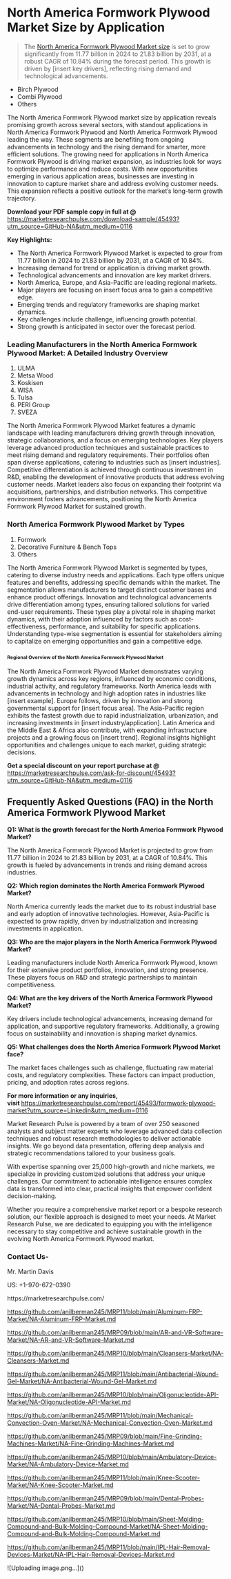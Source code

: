 <h1>North America Formwork Plywood Market&nbsp;Size by Application</h1><blockquote><p>The <a href="https://marketresearchpulse.com/download-sample/45493?utm_source=GitHub-NA&amp;utm_medium=0116">North America Formwork Plywood Market size</a> is set to grow significantly from 11.77 billion in 2024 to 21.83 billion by 2031, at a robust CAGR of 10.84% during the forecast period. This growth is driven by [insert key drivers], reflecting rising demand and technological advancements.</p></blockquote><ul><li>Birch Plywood <li> Combi Plywood <li> Others</li></ul><p>The North America Formwork Plywood market size by application reveals promising growth across several sectors, with standout applications in North America Formwork Plywood and North America Formwork Plywood leading the way. These segments are benefiting from ongoing advancements in technology and the rising demand for smarter, more efficient solutions. The growing need for applications in North America Formwork Plywood is driving market expansion, as industries look for ways to optimize performance and reduce costs. With new opportunities emerging in various application areas, businesses are investing in innovation to capture market share and address evolving customer needs. This expansion reflects a positive outlook for the market’s long-term growth trajectory.</p><p><strong>Download your PDF sample copy in full at @ </strong><a href="https://marketresearchpulse.com/download-sample/45493?utm_source=GitHub-NA&amp;utm_medium=0116">https://marketresearchpulse.com/download-sample/45493?utm_source=GitHub-NA&amp;utm_medium=0116</a></p><p><strong>Key Highlights: </strong></p><ul><li>The North America Formwork Plywood Market is expected to grow from 11.77 billion in 2024 to 21.83 billion by 2031, at a CAGR of 10.84%.</li><li>Increasing demand for trend or application is driving market growth.</li><li>Technological advancements and innovation are key market drivers.</li><li>North America, Europe, and Asia-Pacific are leading regional markets.</li><li>Major players are focusing on insert focus area to gain a competitive edge.</li><li>Emerging trends and regulatory frameworks are shaping market dynamics.</li><li>Key challenges include challenge, influencing growth potential.</li><li>Strong growth is anticipated in sector over the forecast period.</li></ul><h3>Leading Manufacturers in the North America Formwork Plywood Market: A Detailed Industry Overview</h3><ol><li>ULMA</li><li>Metsa Wood</li><li>Koskisen</li><li>WISA</li><li>Tulsa</li><li>PERI Group</li><li>SVEZA</li></ol><div class="flex max-w-full flex-col flex-grow"><div class="min-h-8 text-message flex w-full flex-col items-end gap-2 whitespace-normal break-words [.text-message+&amp;]:mt-5" dir="auto" data-message-author-role="assistant" data-message-id="fd8432e4-4910-450d-b182-61b7bfb0a01f" data-message-model-slug="gpt-4o"><div class="flex w-full flex-col gap-1 empty:hidden first:pt-[3px]"><div class="markdown prose w-full break-words dark:prose-invert light"><p>The North America Formwork Plywood Market features a dynamic landscape with leading manufacturers driving growth through innovation, strategic collaborations, and a focus on emerging technologies. Key players leverage advanced production techniques and sustainable practices to meet rising demand and regulatory requirements. Their portfolios often span diverse applications, catering to industries such as [insert industries]. Competitive differentiation is achieved through continuous investment in R&amp;D, enabling the development of innovative products that address evolving customer needs. Market leaders also focus on expanding their footprint via acquisitions, partnerships, and distribution networks. This competitive environment fosters advancements, positioning the North America Formwork Plywood Market for sustained growth.</p></div></div></div></div><h3>North America Formwork Plywood Market by Types</h3><ol><li>Formwork <li> Decorative Furniture & Bench Tops <li> Others</li></ol><div class="flex max-w-full flex-col flex-grow"><div class="min-h-8 text-message flex w-full flex-col items-end gap-2 whitespace-normal break-words [.text-message+&amp;]:mt-5" dir="auto" data-message-author-role="assistant" data-message-id="084470be-0bb7-4664-bddf-5156b4f41249" data-message-model-slug="gpt-4o-mini"><div class="flex w-full flex-col gap-1 empty:hidden first:pt-[3px]"><div class="markdown prose w-full break-words dark:prose-invert light"><p>The North America Formwork Plywood Market is segmented by types, catering to diverse industry needs and applications. Each type offers unique features and benefits, addressing specific demands within the market. The segmentation allows manufacturers to target distinct customer bases and enhance product offerings. Innovation and technological advancements drive differentiation among types, ensuring tailored solutions for varied end-user requirements. These types play a pivotal role in shaping market dynamics, with their adoption influenced by factors such as cost-effectiveness, performance, and suitability for specific applications. Understanding type-wise segmentation is essential for stakeholders aiming to capitalize on emerging opportunities and gain a competitive edge.</p></div></div></div></div><h3><span style="font-size: 11px;">Regional Overview of the North America Formwork Plywood Market</span></h3><div class="flex max-w-full flex-col flex-grow"><div class="min-h-8 text-message flex w-full flex-col items-end gap-2 whitespace-normal break-words [.text-message+&amp;]:mt-5" dir="auto" data-message-author-role="assistant" data-message-id="e9038762-ce64-4e30-91c9-9bd413514231" data-message-model-slug="gpt-4o-mini"><div class="flex w-full flex-col gap-1 empty:hidden first:pt-[3px]"><div class="markdown prose w-full break-words dark:prose-invert light"><p>The North America Formwork Plywood Market demonstrates varying growth dynamics across key regions, influenced by economic conditions, industrial activity, and regulatory frameworks. North America leads with advancements in technology and high adoption rates in industries like [insert example]. Europe follows, driven by innovation and strong governmental support for [insert focus area]. The Asia-Pacific region exhibits the fastest growth due to rapid industrialization, urbanization, and increasing investments in [insert industry/application]. Latin America and the Middle East &amp; Africa also contribute, with expanding infrastructure projects and a growing focus on [insert trend]. Regional insights highlight opportunities and challenges unique to each market, guiding strategic decisions.</p></div></div></div></div><p><strong>Get a special discount on your report purchase at @ </strong><a href="https://marketresearchpulse.com/ask-for-discount/45493?utm_source=GitHub-NA&amp;utm_medium=0116">https://marketresearchpulse.com/ask-for-discount/45493?utm_source=GitHub-NA&amp;utm_medium=0116</a></p><h2>Frequently Asked Questions (FAQ) in the North America Formwork Plywood Market</h2><p><strong>Q1: What is the growth forecast for the North America Formwork Plywood Market?</strong></p><p>The North America Formwork Plywood Market is projected to grow from 11.77 billion in 2024 to 21.83 billion by 2031, at a CAGR of 10.84%. This growth is fueled by advancements in trends and rising demand across industries.</p><p><strong>Q2: Which region dominates the North America Formwork Plywood Market?</strong></p><p>North America currently leads the market due to its robust industrial base and early adoption of innovative technologies. However, Asia-Pacific is expected to grow rapidly, driven by industrialization and increasing investments in application.</p><p><strong>Q3: Who are the major players in the North America Formwork Plywood Market?</strong></p><p>Leading manufacturers include North America Formwork Plywood, known for their extensive product portfolios, innovation, and strong presence. These players focus on R&amp;D and strategic partnerships to maintain competitiveness.</p><p><strong>Q4: What are the key drivers of the North America Formwork Plywood Market?</strong></p><p>Key drivers include technological advancements, increasing demand for application, and supportive regulatory frameworks. Additionally, a growing focus on sustainability and innovation is shaping market dynamics.</p><p><strong>Q5: What challenges does the North America Formwork Plywood Market face?</strong></p><p>The market faces challenges such as challenge, fluctuating raw material costs, and regulatory complexities. These factors can impact production, pricing, and adoption rates across regions.</p><p><strong>For more information or any inquiries, visit&nbsp;</strong><a href="https://marketresearchpulse.com/report/45493/formwork-plywood-market?utm_source=Linkedin&utm_medium=0116">https://marketresearchpulse.com/report/45493/formwork-plywood-market?utm_source=Linkedin&utm_medium=0116</a></p><p>Market Research Pulse is powered by a team of over 250 seasoned analysts and subject matter experts who leverage advanced data collection techniques and robust research methodologies to deliver actionable insights. We go beyond data presentation, offering deep analysis and strategic recommendations tailored to your business goals.</p><p>With expertise spanning over 25,000 high-growth and niche markets, we specialize in providing customized solutions that address your unique challenges. Our commitment to actionable intelligence ensures complex data is transformed into clear, practical insights that empower confident decision-making.</p><p>Whether you require a comprehensive market report or a bespoke research solution, our flexible approach is designed to meet your needs. At Market Research Pulse, we are dedicated to equipping you with the intelligence necessary to stay competitive and achieve sustainable growth in the evolving North America Formwork Plywood market.</p><h3><strong>Contact Us-</strong></h3><p>Mr. Martin Davis</p><p>US: +1-970-672-0390</p><p>https://marketresearchpulse.com/</p><p><a href="https://github.com/anilberman245/MRP11/blob/main/Aluminum-FRP-Market/NA-Aluminum-FRP-Market.md">https://github.com/anilberman245/MRP11/blob/main/Aluminum-FRP-Market/NA-Aluminum-FRP-Market.md</a></p><p><a href="https://github.com/anilberman245/MRP09/blob/main/AR-and-VR-Software-Market/NA-AR-and-VR-Software-Market.md">https://github.com/anilberman245/MRP09/blob/main/AR-and-VR-Software-Market/NA-AR-and-VR-Software-Market.md</a></p><p><a href="https://github.com/anilberman245/MRP10/blob/main/Cleansers-Market/NA-Cleansers-Market.md">https://github.com/anilberman245/MRP10/blob/main/Cleansers-Market/NA-Cleansers-Market.md</a></p><p><a href="https://github.com/anilberman245/MRP11/blob/main/Antibacterial-Wound-Gel-Market/NA-Antibacterial-Wound-Gel-Market.md">https://github.com/anilberman245/MRP11/blob/main/Antibacterial-Wound-Gel-Market/NA-Antibacterial-Wound-Gel-Market.md</a></p><p><a href="https://github.com/anilberman245/MRP10/blob/main/Oligonucleotide-API-Market/NA-Oligonucleotide-API-Market.md">https://github.com/anilberman245/MRP10/blob/main/Oligonucleotide-API-Market/NA-Oligonucleotide-API-Market.md</a></p><p><a href="https://github.com/anilberman245/MRP11/blob/main/Mechanical-Convection-Oven-Market/NA-Mechanical-Convection-Oven-Market.md">https://github.com/anilberman245/MRP11/blob/main/Mechanical-Convection-Oven-Market/NA-Mechanical-Convection-Oven-Market.md</a></p><p><a href="https://github.com/anilberman245/MRP09/blob/main/Fine-Grinding-Machines-Market/NA-Fine-Grinding-Machines-Market.md">https://github.com/anilberman245/MRP09/blob/main/Fine-Grinding-Machines-Market/NA-Fine-Grinding-Machines-Market.md</a></p><p><a href="https://github.com/anilberman245/MRP10/blob/main/Ambulatory-Device-Market/NA-Ambulatory-Device-Market.md">https://github.com/anilberman245/MRP10/blob/main/Ambulatory-Device-Market/NA-Ambulatory-Device-Market.md</a></p><p><a href="https://github.com/anilberman245/MRP11/blob/main/Knee-Scooter-Market/NA-Knee-Scooter-Market.md">https://github.com/anilberman245/MRP11/blob/main/Knee-Scooter-Market/NA-Knee-Scooter-Market.md</a></p><p><a href="https://github.com/anilberman245/MRP09/blob/main/Dental-Probes-Market/NA-Dental-Probes-Market.md">https://github.com/anilberman245/MRP09/blob/main/Dental-Probes-Market/NA-Dental-Probes-Market.md</a></p><p><a href="https://github.com/anilberman245/MRP10/blob/main/Sheet-Molding-Compound-and-Bulk-Molding-Compound-Market/NA-Sheet-Molding-Compound-and-Bulk-Molding-Compound-Market.md">https://github.com/anilberman245/MRP10/blob/main/Sheet-Molding-Compound-and-Bulk-Molding-Compound-Market/NA-Sheet-Molding-Compound-and-Bulk-Molding-Compound-Market.md</a></p><p><a href="https://github.com/anilberman245/MRP11/blob/main/IPL-Hair-Removal-Devices-Market/NA-IPL-Hair-Removal-Devices-Market.md">https://github.com/anilberman245/MRP11/blob/main/IPL-Hair-Removal-Devices-Market/NA-IPL-Hair-Removal-Devices-Market.md</a></p>
![Uploading image.png…]()
